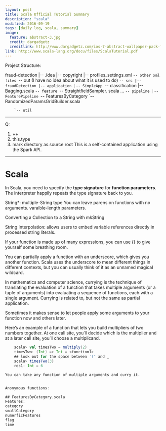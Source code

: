 ```yaml
---
layout: post
title: Scala Official Tutorial Summary
description: "scala"
modified: 2016-09-19
tags: [daily log, scala, summary]
image:
  feature: abstract-3.jpg
  credit: dargadgetz
  creditlink: http://www.dargadgetz.com/ios-7-abstract-wallpaper-pack-for-iphone-5-and-ipod-touch-retina/
link: http://www.scala-lang.org/docu/files/ScalaTutorial.pdf
---
```


Project Structure:

fraud-detection
|-- .idea
	|-- copyright
		|-- profiles_settings.xml
	`-- other xml files
`-- out
	(I have no idea about what it is used to do)
`-- src
	|-- fraudDetection
		|-- application
			|-- SimpleApp
		`-- classification
			|-- Bagging.scala
		`-- feature
			`-- StraightfieldSampler.
			scala
			...
		`-- pipeline
			|-- FeaturePipeline
			`-- FeaturesByCategory
			`-- RandomizedParamsGridBuilder.scala

		`-- util

---
Q: 
1. ++
2. this.type
3. 	mark directory as source root
This is a self-contained application using the Spark API. 

---
# Scala
In Scala, you need to specify the **type signature** for **function parameters**. The interpreter happily repeats the type signature back to you.

String*: multiple-String type
You can leave parens on functions with no arguments. varaible-length parameters.

Converting a Collection to a String with mkString

String Interpolation:
 allows users to embed variable references directly in processed string literals. 

If your function is made up of many expressions, you can use {} to give yourself some breathing room.


You can partially apply a function with an underscore, which gives you another function. Scala uses the underscore to mean different things in different contexts, but you can usually think of it as an unnamed magical wildcard.

In mathematics and computer science, currying is the technique of translating the evaluation of a function that takes multiple arguments (or a tuple of arguments) into evaluating a sequence of functions, each with a single argument. Currying is related to, but not the same as partial application.	

Sometimes it makes sense to let people apply some arguments to your function now and others later.

Here’s an example of a function that lets you build multipliers of two numbers together. At one call site, you’ll decide which is the multiplier and at a later call site, you’ll choose a multiplicand.

```scala
    scala> val timesTwo = multiply(2) _
    timesTwo: (Int) => Int = <function1> 
    ## look out for the space between ')' and _
    scala> timesTwo(3)
    res1: Int = 6

You can take any function of multiple arguments and curry it. 


Anonymous functions:

## FeaturesByCategory.scala
Features:
category
smallCategory
numerficFeatures
flag
time

